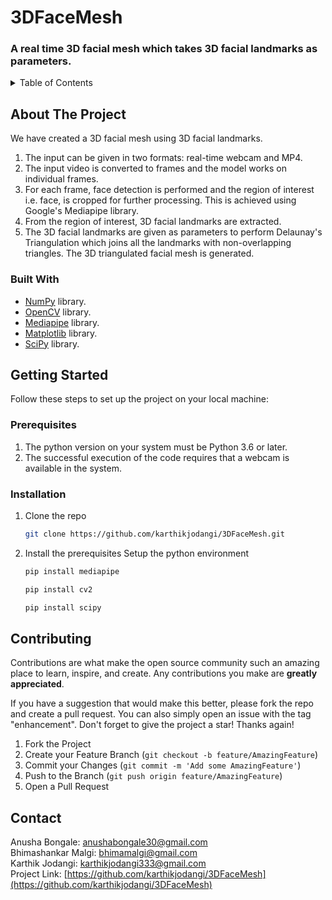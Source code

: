 # 3DFaceMesh
<h3>A real time 3D facial mesh which takes 3D facial landmarks as parameters.</h3>

<!-- TABLE OF CONTENTS -->
<details>
  <summary>Table of Contents</summary>
  <ol>
    <li>
      <a href="#about-the-project">About The Project</a>
      <ul>
        <li><a href="#built-with">Built With</a></li>
      </ul>
    </li>
    <li>
      <a href="#getting-started">Getting Started</a>
      <ul>
        <li><a href="#prerequisites">Prerequisites</a></li>
        <li><a href="#installation">Installation</a></li>
      </ul>
    </li>
    <li><a href="#contributing">Contributing</a></li>
    <li><a href="#contact">Contact</a></li>
  </ol>
</details>



<!-- ABOUT THE PROJECT -->
## About The Project

<!--[![Product Name Screen Shot][product-screenshot]](https://example.com) -->
We have created a 3D facial mesh using 3D facial landmarks.
<ol>
  <li>
    The input can be given in two formats: real-time webcam and MP4.
  <li>
    The input video is converted to frames and the model works on individual frames.
  </li>
  <li>
    For each frame, face detection is performed and the region of interest i.e. face, is cropped for further processing. This is achieved using Google's Mediapipe library.
  </li>
  <li>
    From the region of interest, 3D facial landmarks are extracted.
  </li>
  <li>
    The 3D facial landmarks are given as parameters to perform Delaunay's Triangulation which joins all the landmarks with non-overlapping triangles. 
    The 3D triangulated facial mesh is generated.
  </li>
</ol>
 


<!--<p align="right">(<a href="#readme-top">back to top</a>)</p>-->



### Built With

<!--This section should list any major frameworks/libraries used to bootstrap your project. Leave any add-ons/plugins for the acknowledgements section. Here are a few examples.-->

<!--* [![Next][Next.js]][Next-url]-->
* [NumPy](https://numpy.org/) library.
* [OpenCV](https://docs.opencv.org/4.x/) library.
* [Mediapipe](https://developers.google.com/mediapipe) library.
* [Matplotlib](https://matplotlib.org/) library.
* [SciPy](https://scipy.org/) library.

<!--<p align="right">(<a href="#readme-top">back to top</a>)</p>-->



<!-- GETTING STARTED -->
## Getting Started

Follow these steps to set up the project on your local machine:

### Prerequisites

1. The python version on your system must be Python 3.6 or later.
2. The successful execution of the code requires that a webcam is available in the system.


### Installation
1. Clone the repo
   ```sh
   git clone https://github.com/karthikjodangi/3DFaceMesh.git
   ```
2. Install the prerequisites
   Setup the python environment
   ```sh
   pip install mediapipe
   ```
   ```sh
   pip install cv2
   ```
   ```sh
   pip install scipy
   ```
<!--<p align="right">(<a href="#readme-top">back to top</a>)</p>-->



<!-- CONTRIBUTING -->
## Contributing

Contributions are what make the open source community such an amazing place to learn, inspire, and create. Any contributions you make are **greatly appreciated**.

If you have a suggestion that would make this better, please fork the repo and create a pull request. You can also simply open an issue with the tag "enhancement".
Don't forget to give the project a star! Thanks again!

1. Fork the Project
2. Create your Feature Branch (`git checkout -b feature/AmazingFeature`)
3. Commit your Changes (`git commit -m 'Add some AmazingFeature'`)
4. Push to the Branch (`git push origin feature/AmazingFeature`)
5. Open a Pull Request

<!--<p align="right">(<a href="#readme-top">back to top</a>)</p>-->



<!-- LICENSE -->
<!--## License

Distributed under the MIT License. See `LICENSE.txt` for more information.

<p align="right">(<a href="#readme-top">back to top</a>)</p>-->



<!-- CONTACT -->
## Contact

Anusha Bongale: anushabongale30@gmail.com <br>
Bhimashankar Malgi: bhimamalgi@gmail.com <br>
Karthik Jodangi: karthikjodangi333@gmail.com <br>
Project Link: [https://github.com/karthikjodangi/3DFaceMesh](https://github.com/karthikjodangi/3DFaceMesh)

<!--<p align="right">(<a href="#readme-top">back to top</a>)</p>-->


<!-- ACKNOWLEDGMENTS -->


<!-- MARKDOWN LINKS & IMAGES -->
<!-- https://www.markdownguide.org/basic-syntax/#reference-style-links -->
[contributors-shield]: https://img.shields.io/github/contributors/othneildrew/Best-README-Template.svg?style=for-the-badge
[contributors-url]: https://github.com/othneildrew/Best-README-Template/graphs/contributors
[forks-shield]: https://img.shields.io/github/forks/othneildrew/Best-README-Template.svg?style=for-the-badge
[forks-url]: https://github.com/othneildrew/Best-README-Template/network/members
[stars-shield]: https://img.shields.io/github/stars/othneildrew/Best-README-Template.svg?style=for-the-badge
[stars-url]: https://github.com/othneildrew/Best-README-Template/stargazers
[issues-shield]: https://img.shields.io/github/issues/othneildrew/Best-README-Template.svg?style=for-the-badge
[issues-url]: https://github.com/othneildrew/Best-README-Template/issues
[license-shield]: https://img.shields.io/github/license/othneildrew/Best-README-Template.svg?style=for-the-badge
[license-url]: https://github.com/othneildrew/Best-README-Template/blob/master/LICENSE.txt
[linkedin-shield]: https://img.shields.io/badge/-LinkedIn-black.svg?style=for-the-badge&logo=linkedin&colorB=555
[linkedin-url]: https://linkedin.com/in/othneildrew
[product-screenshot]: images/screenshot.png
[Next.js]: https://img.shields.io/badge/next.js-000000?style=for-the-badge&logo=nextdotjs&logoColor=white
[Next-url]: https://nextjs.org/
[React.js]: https://img.shields.io/badge/React-20232A?style=for-the-badge&logo=react&logoColor=61DAFB
[React-url]: https://reactjs.org/
[Vue.js]: https://img.shields.io/badge/Vue.js-35495E?style=for-the-badge&logo=vuedotjs&logoColor=4FC08D
[Vue-url]: https://vuejs.org/
[Angular.io]: https://img.shields.io/badge/Angular-DD0031?style=for-the-badge&logo=angular&logoColor=white
[Angular-url]: https://angular.io/
[Svelte.dev]: https://img.shields.io/badge/Svelte-4A4A55?style=for-the-badge&logo=svelte&logoColor=FF3E00
[Svelte-url]: https://svelte.dev/
[Laravel.com]: https://img.shields.io/badge/Laravel-FF2D20?style=for-the-badge&logo=laravel&logoColor=white
[Laravel-url]: https://laravel.com
[Bootstrap.com]: https://img.shields.io/badge/Bootstrap-563D7C?style=for-the-badge&logo=bootstrap&logoColor=white
[Bootstrap-url]: https://getbootstrap.com
[JQuery.com]: https://img.shields.io/badge/jQuery-0769AD?style=for-the-badge&logo=jquery&logoColor=white
[JQuery-url]: https://jquery.com 

